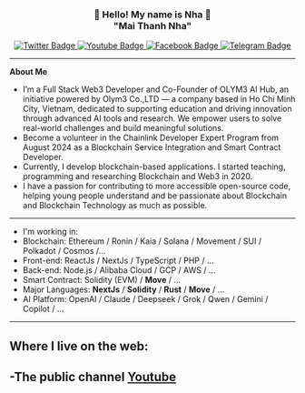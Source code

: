 <h3 align="center">👋   Hello! My name is Nha   👋 <br/> "Mai Thanh Nha" </h3>

<div id="badges" align="center">
  <a href="https://twitter.com/thanhnhaweb3">
    <img src="https://img.shields.io/badge/Twitter-green?style=for-the-badge&logo=twitter&logoColor=white" alt="Twitter Badge"/>
  </a>
  <a href="https://youtube.com/@thanhnhaweb3">
    <img src="https://img.shields.io/badge/YouTube-red?style=for-the-badge&logo=youtube&logoColor=white" alt="Youtube Badge"/>
  </a>
  <a href="https://facebook.com/thanhnhaweb3">
    <img src="https://img.shields.io/badge/Facebook-gray?style=for-the-badge&logo=facebook&logoColor=white" alt="Facebook Badge"/>
  </a>
  <a href="https://t.me/thanhnhaweb3">
    <img src="https://img.shields.io/badge/Telegram-yellow?style=for-the-badge&logo=telegram&logoColor=white" alt="Telegram Badge"/>
  </a>
  <br/>
</div>

---
**About Me**
- I’m a Full Stack Web3 Developer and Co-Founder of OLYM3 AI Hub, an initiative powered by Olym3 Co.,LTD — a company based in Ho Chi Minh City, Vietnam, dedicated to supporting education and driving innovation through advanced AI tools and research. We empower users to solve real-world challenges and build meaningful solutions.
- Become a volunteer in the Chainlink Developer Expert Program from August 2024 as a Blockchain Service Integration and Smart Contract Developer.
- Currently, I develop blockchain-based applications. I started teaching, programming and researching Blockchain and Web3 in 2020.
- I have a passion for contributing to more accessible open-source code, helping young people understand and be passionate about Blockchain and Blockchain Technology as much as possible.
---
- I'm working in:
 - Blockchain: Ethereum / Ronin / Kaia / Solana / Movement / SUI / Polkadot / Cosmos /...
 - Front-end: ReactJs / NextJs / TypeScript / PHP / ...
 - Back-end: Node.js / Alibaba Cloud / GCP / AWS / ...
 - Smart Contract: Solidity (EVM) / **Move** / ...
 - Major Languages: **NextJs** / **Solidity** / **Rust** / **Move** / ...
 - AI Platform: OpenAI / Claude / Deepseek / Grok / Qwen / Gemini / Copilot / ...
---
Where I live on the web:
-----------------------
-The public channel <a href="https://youtube.com/@thanhnhaweb3">Youtube</a>
-----------------------

